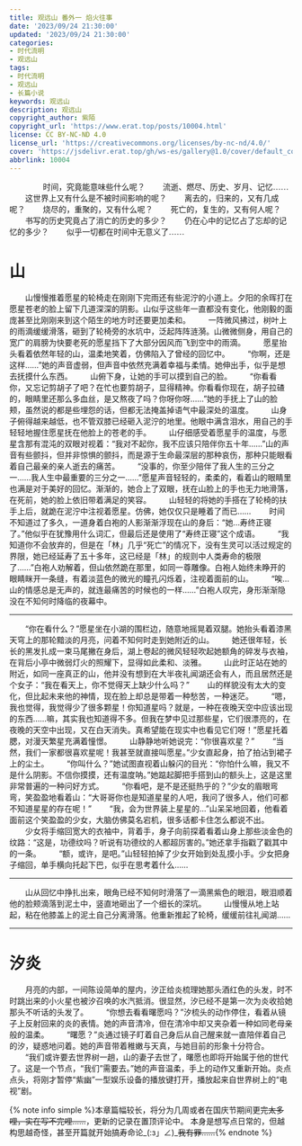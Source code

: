 ```yaml
---
title: 观远山 番外一 焰火往事
date: '2023/09/24 21:30:00'
updated: '2023/09/24 21:30:00'
categories: 
- 时代流明
- 观远山
tags:
- 时代流明
- 观远山
- 长篇小说
keywords: 观远山
description: 观远山
copyright_author: 紫陌
copyright_url: 'https://www.erat.top/posts/10004.html'
license: CC BY-NC-ND 4.0
license_url: 'https://creativecommons.org/licenses/by-nc-nd/4.0/'
cover: 'https://jsdelivr.erat.top/gh/ws-es/gallery@1.0/cover/default_cover_137.webp'
abbrlink: 10004
---
```

　　<font face="楷体">
　　时间，究竟能意味些什么呢？
　　流逝、燃尽、历史、岁月、记忆……
　　这世界上又有什么是不被时间影响的呢？
　　离去的，归来的，又有几成呢？
　　烧尽的，重聚的，又有什么呢？
　　死亡的，复生的，又有何人呢？
　　书写的历史究竟占了消亡的历史的多少？
　　仍在心中的记忆占了忘却的记忆的多少？
　　似乎一切都在时间中无意义了……
　　</font>
# 山
　　山慢慢推着愿星的轮椅走在刚刚下完雨还有些泥泞的小道上。夕阳的余晖打在愿星苍老的脸上留下几道深深的阴影。山似乎这些年一直都没有变化，他刚毅的面庞甚至比刚刚来到这个陌生的地方时还要更加柔和。
　　一阵微风拂过，树叶上的雨滴缓缓滑落，砸到了轮椅旁的水坑中，泛起阵阵涟漪。山微微侧身，用自己的宽广的肩膀为快要老死的愿星挡下了大部分因风而飞到空中的雨滴。
　　愿星抬头看着依然年轻的山，温柔地笑着，仿佛陷入了曾经的回忆中。
　　“你啊，还是这样……”她的声音虚弱，但声音中依然充满着幸福与柔情。她伸出手，似乎是想去抚摸什么东西。
　　山俯下身，让她的手可以摸到自己的脸。
　　“你看看你，又忘记剪胡子了吧？在忙也要剪胡子，显得精神。你看看你现在，胡子拉碴的，眼睛里还那么多血丝，是又熬夜了吗？你呀你呀……”她的手抚上了山的脸颊，虽然说的都是些埋怨的话，但都无法掩盖掉语气中最深处的温度。
　　山身子俯得越来越低，也不管双膝已经砸入泥泞的地里。他眼中满含泪水，用自己的手轻轻地握住愿星抚在他脸上的苍老的手。
　　山仔细感受着愿星手的温度，与愿星含那有混沌的双眼对视着：“我对不起你，我不应该只陪伴你五十年……”山的声音有些颤抖，但并非惊惧的颤抖，而是源于生命最深层的那种哀伤，那种只能眼看着自己最亲的亲人逝去的痛苦。
　　“没事的，你至少陪伴了我人生的三分之一……我人生中最重要的三分之一……”愿星声音轻轻的，柔柔的，看着山的眼睛里也满是对于美好的回忆。渐渐的，她合上了双眼，抚在山脸上的手也无力地滑落，在死前，她的脸上依旧带着满足的笑容。
　　山轻轻的将她的手搭在了轮椅的扶手上后，就跪在泥泞中注视着愿星。仿佛，她仅仅只是睡着了而已……
　　时间不知道过了多久，一道身着白袍的人影渐渐浮现在山的身后：“她…寿终正寝了。”他似乎在犹豫用什么词汇，但最后还是使用了“寿终正寝”这个成语。
　　“我知道你不会放弃的，但是在「林」几乎“死亡”的情况下，没有生灵可以活过规定的界限，她已经延寿了五十多年，这已经是「林」的规则中人类寿命的极限了……”白袍人劝解着，但山依然跪在那里，如同一尊雕像。白袍人始终未睁开的眼睛眯开一条缝，有着淡蓝色的微光的瞳孔闪烁着，注视着面前的山。
　　“唉…山的情感总是无声的，就连最痛苦的时候也的一样……”白袍人叹完，身形渐渐隐没在不知何时降临的夜幕中。

---

　　“你在看什么？”愿星坐在小湖的围栏边，随意地摇晃着双腿。她抬头看着漆黑天穹上的那轮黯淡的月亮，问着不知何时走到她附近的山。
　　她还很年轻，长长的黑发扎成一束马尾撇在身后，湖上卷起的微风轻轻吹起她额角的碎发与衣袖，在背后小亭中微弱灯火的照耀下，显得如此柔和、淡雅。
　　山此时正站在她的附近，如同一座真正的山，他并没有想到在大半夜礼闻湖还会有人，而且居然还是个女子：“我在看天上，你不觉得天上缺少什么吗？”
　　山的样貌没有太大的变化，但比起未来他的神情，现在脸上却总是带着一种愁苦，一种迷茫。
　　“嗯，我也觉得，我觉得少了很多颗星！你知道星吗？就是，一种在夜晚天空中应该出现的东西……嘛，其实我也知道得不多。但我在梦中见过那些星，它们很漂亮的，在夜晚的天空中出现，又在白天消失。真希望能在现实中也看见它们呀！”愿星托着腮，对漫天繁星充满着憧憬。
　　山静静地听她说完：“你很喜欢星？”
　　“当然，我们一家都很喜欢星呢！我甚至就直接叫愿星。”少女直起身，拍了拍沾到裙子上的尘土。
　　“你叫什么？”她试图直视着山躲闪的目光：“你怕什么嘛，我又不是什么阴影。不信你摸摸，还有温度呐。”她踮起脚把手搭到山的额头上，这是这里非常普遍的一种问好方式。
　　“你看吧，是不是还挺热乎的？”少女的眉眼弯弯，笑盈盈地看着山：“大哥哥你也是知道星星的人吧，我问了很多人，他们可都不知道星星的存在呢！”
　　“我，会为世界装上星星的…”山呆呆地回着，他看着面前这个笑盈盈的少女，大脑仿佛莫名宕机，很多话都卡住怎么都说不出。
　　少女将手缩回宽大的衣袖中，背着手，身子向前探着看着山身上那些淡金色的纹路：“这是，功德纹吗？听说有功德纹的人都超厉害的。”她还拿手指戳了戳其中的一条。
　　“额，或许，是吧。”山轻轻拍掉了少女开始到处乱摸小手。少女把身子缩回，单手横向托起下巴，似乎在思考着什么……

---

　　山从回忆中挣扎出来，眼角已经不知何时滑落了一滴黑紫色的眼泪，眼泪顺着他的脸颊滴落到泥土中，竖直地砸出了一个细长的深坑。
　　山慢慢从地上站起，粘在他膝盖上的泥土自己分离滑落。他重新推起了轮椅，缓缓前往礼闻湖……

---

# 汐炎
　　月亮的内部，一间陈设简单的屋内，汐正给炎梳理她那头酒红色的头发，时不时跳出来的小火星也被汐召唤的水汽抵消。很显然，汐已经不是第一次为炎收拾她那头不听话的头发了。
　　“你想去看看曙愿吗？”汐梳头的动作停住，看着从镜子上反射回来的炎的表情。她的声音清冷，但在清冷中却又夹杂着一种如同老母亲般的温柔。
　　“曙愿？”炎通过镜子盯着自己身后从自己醒来就一直陪伴着自己的汐，疑惑地问着。她的声音带着稚嫩与天真，与她目前的形象十分符合。
　　“我们或许要去世界树一趟，山的妻子去世了，曙愿也即将开始属于他的世代了。这是一个节点，“我们”需要去。”她的声音温柔，手上的动作又重新开始。炎点点头，将刚才暂停“紫幽”一型娱乐设备的播放键打开，播放起来自世界树上的“电视”剧。

{% note info simple %}本章篇幅较长，将分为几周或者在国庆节期间更完~~太多哩，实在写不完哩……~~，更新的记录在置顶评论中。
本身是想写点日常的，但越构思越奇怪，甚至开篇就开始搞寿命论_(:з」∠)_~~我有罪……~~{% endnote %}